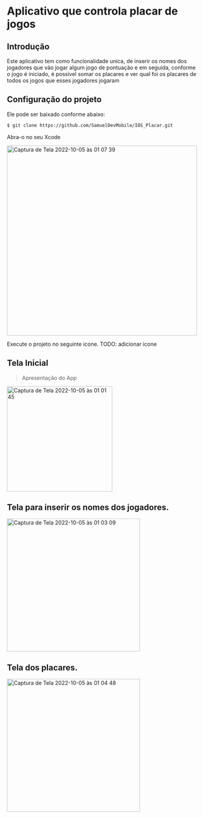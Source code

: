 # Aplicativo que controla placar de jogos

## Introdução
Este aplicativo tem como funcionalidade unica, de inserir os nomes dos jogadores que vão jogar algum jogo de pontuação e em seguida, conforme o jogo é iniciado, é possível somar os placares e ver qual foi os placares de todos os jogos que esses jogadores jogaram

## Configuração do projeto
Ele pode ser baixado conforme abaixo:
```sh
$ git clone https://github.com/SamuelDevMobile/IOS_Placar.git
```
Abra-o no seu Xcode

<img width="500" alt="Captura de Tela 2022-10-05 às 01 07 39" src="https://user-images.githubusercontent.com/26841238/193979322-3454059f-cc98-4b8c-87ad-c385dadf2add.png">

Execute o projeto no seguinte icone.
TODO: adicionar icone

## Tela Inicial
> Apresentação do App
<img width="277" alt="Captura de Tela 2022-10-05 às 01 01 45" src="https://user-images.githubusercontent.com/26841238/193978789-fe157446-6b29-4789-977b-8b773a53d0de.png">


## Tela para inserir os nomes dos jogadores.
<img width="350" alt="Captura de Tela 2022-10-05 às 01 03 09" src="https://user-images.githubusercontent.com/26841238/193978904-b9e15042-a5b2-48ef-946b-d99ab164ce2f.png">

## Tela dos placares.
<img width="350" alt="Captura de Tela 2022-10-05 às 01 04 48" src="https://user-images.githubusercontent.com/26841238/193979026-7fd3d24e-6845-4200-b5a5-b5389f94ba81.png">
